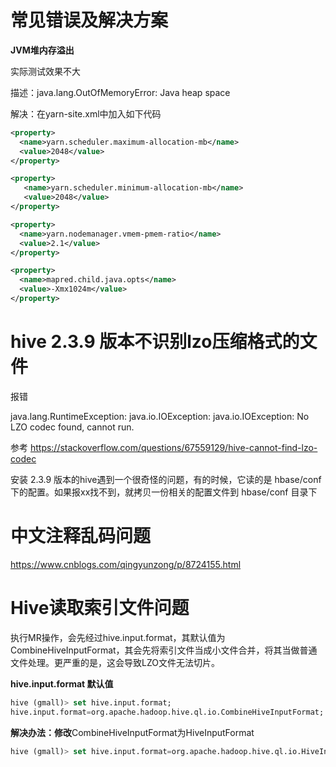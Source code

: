# 常见错误及解决方案

**JVM堆内存溢出**

实际测试效果不大

描述：java.lang.OutOfMemoryError: Java heap space

解决：在yarn-site.xml中加入如下代码

```xml
<property>
  <name>yarn.scheduler.maximum-allocation-mb</name>
  <value>2048</value>
</property>

<property>
   <name>yarn.scheduler.minimum-allocation-mb</name>
   <value>2048</value>
</property>

<property>
  <name>yarn.nodemanager.vmem-pmem-ratio</name>
  <value>2.1</value>
</property>

<property>
  <name>mapred.child.java.opts</name>
  <value>-Xmx1024m</value>
</property>
```



# hive 2.3.9 版本不识别lzo压缩格式的文件

报错

java.lang.RuntimeException: java.io.IOException: java.io.IOException: No LZO codec found, cannot run.

参考 https://stackoverflow.com/questions/67559129/hive-cannot-find-lzo-codec



安装 2.3.9  版本的hive遇到一个很奇怪的问题，有的时候，它读的是  hbase/conf 下的配置。如果报xx找不到，就拷贝一份相关的配置文件到 hbase/conf 目录下



# 中文注释乱码问题

https://www.cnblogs.com/qingyunzong/p/8724155.html



# Hive读取索引文件问题

执行MR操作，会先经过hive.input.format，其默认值为CombineHiveInputFormat，其会先将索引文件当成小文件合并，将其当做普通文件处理。更严重的是，这会导致LZO文件无法切片。

**hive.input.format 默认值**

```sql
hive (gmall)> set hive.input.format;
hive.input.format=org.apache.hadoop.hive.ql.io.CombineHiveInputFormat;
```

**解决办法：修改**CombineHiveInputFormat为HiveInputFormat

```sql
hive (gmall)> set hive.input.format=org.apache.hadoop.hive.ql.io.HiveInputFormat;
```

